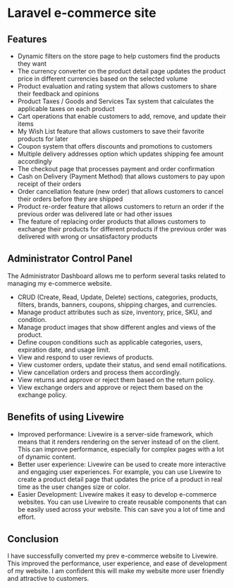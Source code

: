 # Laravel e-commerce site

## Features

* Dynamic filters on the store page to help customers find the products they want
* The currency converter on the product detail page updates the product price in different currencies based on the selected volume
* Product evaluation and rating system that allows customers to share their feedback and opinions
* Product Taxes / Goods and Services Tax system that calculates the applicable taxes on each product
* Cart operations that enable customers to add, remove, and update their items
* My Wish List feature that allows customers to save their favorite products for later
* Coupon system that offers discounts and promotions to customers
* Multiple delivery addresses option which updates shipping fee amount accordingly
* The checkout page that processes payment and order confirmation
* Cash on Delivery (Payment Method) that allows customers to pay upon receipt of their orders
* Order cancellation feature (new order) that allows customers to cancel their orders before they are shipped
* Product re-order feature that allows customers to return an order if the previous order was delivered late or had other issues
* The feature of replacing order products that allows customers to exchange their products for different products if the previous order was delivered with wrong or unsatisfactory products

## Administrator Control Panel

The Administrator Dashboard allows me to perform several tasks related to managing my e-commerce website.

* CRUD (Create, Read, Update, Delete) sections, categories, products, filters, brands, banners, coupons, shipping charges, and currencies.
* Manage product attributes such as size, inventory, price, SKU, and condition.
* Manage product images that show different angles and views of the product.
* Define coupon conditions such as applicable categories, users, expiration date, and usage limit.
* View and respond to user reviews of products.
* View customer orders, update their status, and send email notifications.
* View cancellation orders and process them accordingly.
* View returns and approve or reject them based on the return policy.
* View exchange orders and approve or reject them based on the exchange policy.

## Benefits of using Livewire

* Improved performance: Livewire is a server-side framework, which means that it renders rendering on the server instead of on the client. This can improve performance, especially for complex pages with a lot of dynamic content.
* Better user experience: Livewire can be used to create more interactive and engaging user experiences. For example, you can use Livewire to create a product detail page that updates the price of a product in real time as the user changes size or color.
* Easier Development: Livewire makes it easy to develop e-commerce websites. You can use Livewire to create reusable components that can be easily used across your website. This can save you a lot of time and effort.

## Conclusion

I have successfully converted my prev e-commerce website to Livewire. This improved the performance, user experience, and ease of development of my website. I am confident this will make my website more user friendly and attractive to customers.
